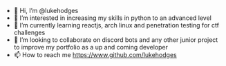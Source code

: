 - 👋 Hi, I’m @lukehodges
- 👀 I’m interested in increasing my skills in python to an advanced level
- 🌱 I’m currently learning reactjs, arch linux and penetration testing for ctf challenges
- 💞️ I’m looking to collaborate on discord bots and any other junior project to improve my portfolio as a up and coming developer
- 📫 How to reach me https://www.github.com/lukehodges

<!---
lukehodges/lukehodges is a ✨ special ✨ repository because its `README.md` (this file) appears on your GitHub profile.
You can click the Preview link to take a look at your changes.
--->
